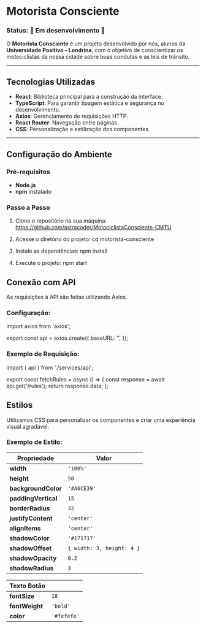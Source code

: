 
# **Motorista Consciente**

### **Status:** 🚧 Em desenvolvimento 🚧

O **Motorista Consciente** é um projeto desenvolvido por nós, alunos da **Universidade Positivo - Londrina**, com o objetivo de conscientizar os motociclistas da nossa cidade sobre boas condutas e as leis de trânsito.

---

## **Tecnologias Utilizadas**
- **React**: Biblioteca principal para a construção da interface.
- **TypeScript**: Para garantir tipagem estática e segurança no desenvolvimento.
- **Axios**: Gerenciamento de requisições HTTP.
- **React Router**: Navegação entre páginas.
- **CSS**: Personalização e estilização dos componentes.

---

## **Configuração do Ambiente**

### **Pré-requisitos**
- **Node.js**
- **npm** instalado

### **Passo a Passo**
1. Clone o repositório na sua máquina:
https://github.com/astracoder/MotociclistaConsciente-CMTU

2. Acesse o diretório do projeto:
cd motorista-consciente

3. Instale as dependências:
npm install

4. Execute o projeto:
npm start

## **Conexão com API**
As requisições à API são feitas utilizando Axios.

### **Configuração:**
import axios from 'axios';

export const api = axios.create({
  baseURL: '', 
});

### **Exemplo de Requisição:**
import { api } from './services/api';

export const fetchRules = async () => {
  const response = await api.get('/rules');
  return response.data;
};

## **Estilos**
Utilizamos CSS para personalizar os componentes e criar uma experiência visual agradável.

### **Exemplo de Estilo:**

| Propriedade       | Valor                                |
|-------------------|--------------------------------------|
| **width**         | `'100%'`                            |
| **height**        | `50`                                |
| **backgroundColor** | `'#A6CE39'`                        |
| **paddingVertical** | `15`                               |
| **borderRadius**  | `32`                                |
| **justifyContent** | `'center'`                         |
| **alignItems**    | `'center'`                          |
| **shadowColor**   | `'#171717'`                         |
| **shadowOffset**  | `{ width: 3, height: 4 }`           |
| **shadowOpacity** | `0.2`                               |
| **shadowRadius**  | `3`                                 |

| **Texto Botão**   |                                      |
|-------------------|--------------------------------------|
| **fontSize**      | `18`                                |
| **fontWeight**    | `'bold'`                            |
| **color**         | `'#fefefe'`                         |
